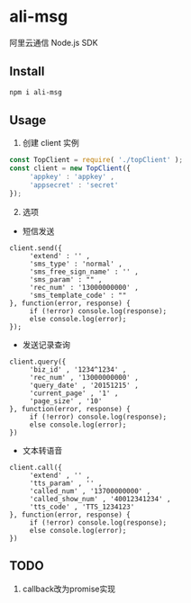 # ali-msg
阿里云通信 Node.js SDK

## Install

```bash
npm i ali-msg
```

## Usage

1. 创建 client 实例
```javascript
const TopClient = require( './topClient' );
const client = new TopClient({
     'appkey' : 'appkey' ,
     'appsecret' : 'secret'
});
```
 
2. 选项

- 短信发送
```
client.send({
     'extend' : '' ,
     'sms_type' : 'normal' ,
     'sms_free_sign_name' : '' ,
     'sms_param' : "" ,
     'rec_num' : '13000000000' ,
     'sms_template_code' : ""
}, function(error, response) {
     if (!error) console.log(response);
     else console.log(error);
});
```

- 发送记录查询
``` 
client.query({
     'biz_id' , '1234^1234' ,
     'rec_num' , '13000000000' ,
     'query_date' , '20151215' ,
     'current_page' , '1' ,
     'page_size' , '10'
}, function(error, response) {
     if (!error) console.log(response);
     else console.log(error);
})
```

- 文本转语音
```
client.call({
     'extend' , '' ,
     'tts_param' , '' ,
     'called_num' , '13700000000' ,
     'called_show_num' , '40012341234' ,
     'tts_code' , 'TTS_1234123'
}, function(error, response) {
     if (!error) console.log(response);
     else console.log(error);
})
```

## TODO

1. callback改为promise实现